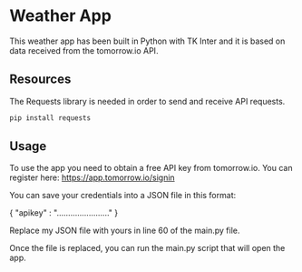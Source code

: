 # Weather App

This weather app has been built in Python with TK Inter and it is based on data received from the tomorrow.io API.

## Resources

The Requests library is needed in order to send and receive API requests.

```bash
pip install requests
```

## Usage

To use the app you need to obtain a free API key from tomorrow.io. You can register here:
https://app.tomorrow.io/signin

You can save your credentials into a JSON file in this format:

{
    "apikey" : "......................."
}

Replace my JSON file with yours in line 60 of the main.py file.

Once the file is replaced, you can run the main.py script that will open the app.
